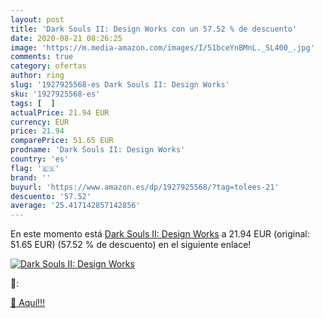 ```yaml
---
layout: post
title: 'Dark Souls II: Design Works con un 57.52 % de descuento'
date: 2020-08-21 08:26:25
image: 'https://m.media-amazon.com/images/I/51bceYnBMnL._SL400_.jpg'
comments: true
category: ofertas
author: ring
slug: '1927925568-es Dark Souls II: Design Works'
sku: '1927925568-es'
tags: [  ]
actualPrice: 21.94 EUR
currency: EUR
price: 21.94
comparePrice: 51.65 EUR
prodname: 'Dark Souls II: Design Works'
country: 'es'
flag: '🇪🇸'
brand: ''
buyurl: 'https://www.amazon.es/dp/1927925568/?tag=tolees-21'
descuento: '57.52'
average: '25.417142857142856'
---
```


En este momento está [Dark Souls II: Design Works](https://www.amazon.es/dp/1927925568/?tag=tolees-21) a 21.94 EUR (original: 51.65 EUR) (57.52 %  de descuento) en el siguiente enlace!

[![Dark Souls II: Design Works](https://m.media-amazon.com/images/I/51bceYnBMnL._SL400_.jpg)](https://www.amazon.es/dp/1927925568/?tag=tolees-21)

🔎:


[🛒 Aquí!!!](https://www.amazon.es/dp/1927925568/?tag=tolees-21)
